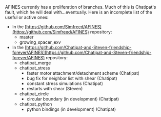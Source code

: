 AFINES currently has a proliferation of branches. Much of this is Chatipat's fault, which he will deal with...eventually. Here is an incomplete list of the useful or active ones:

*   In the [https://github.com/Simfreed/AFINES](https://github.com/Simfreed/AFINES) repository:
    *   master
    *   growing\_spacer\_exv
*   In the [https://github.com/Chatipat-and-Steven-friendship-forever/AFINES](https://github.com/Chatipat-and-Steven-friendship-forever/AFINES) repository:
    *   chatipat\_merge
    *   chatipat\_stress
        *   faster motor attachment/detachment scheme (Chatipat)
        *   bug fix for neighbor list with shear (Chatipat)
        *   constant stress simulations (Chatipat)
        *   restarts with shear (Steven)
    *   chatipat\_circle
        *   circular boundary (in development) (Chatipat)
    *   chatipat\_python
        *   python bindings (in development) (Chatipat)